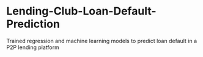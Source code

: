 # Lending-Club-Loan-Default-Prediction
Trained regression and machine learning models to predict loan default in a P2P lending platform
